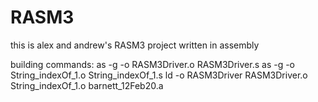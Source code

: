 # RASM3
this is alex and andrew's RASM3 project
written in assembly

building commands:
as -g -o RASM3Driver.o RASM3Driver.s
as -g -o String_indexOf_1.o String_indexOf_1.s
ld -o RASM3Driver RASM3Driver.o String_indexOf_1.o barnett_12Feb20.a